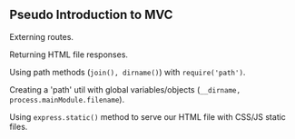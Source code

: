 ## Pseudo Introduction to MVC

Externing routes.

Returning HTML file responses.

Using path methods (`join(), dirname()`) with `require('path')`.

Creating a 'path' util with global variables/objects (`__dirname, process.mainModule.filename`).

Using `express.static()` method to serve our HTML file with CSS/JS static files.
